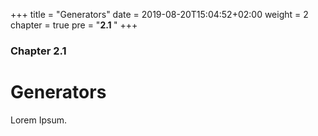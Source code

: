 +++
title = "Generators"
date = 2019-08-20T15:04:52+02:00
weight = 2
chapter = true
pre = "<b>2.1 </b>"
+++

### Chapter 2.1

# Generators

Lorem Ipsum.